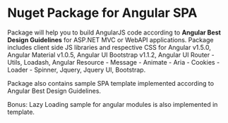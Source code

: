 # Nuget Package for Angular SPA 

Package will help you to build AngularJS code according to <b>Angular Best Design Guidelines</b> for ASP.NET MVC or WebAPI applications.
Package includes client side JS libraries and respective CSS for Angular v1.5.0, Angular Material v1.0.5, Angular UI Bootstrap v1.1.2, 
Angular UI Router - Utils, Loadash, Angular Resource - Message - Animate - Aria - Cookies - Loader - Spinner, Jquery, Jquery UI, 
Bootstrap. 

Package also contains sample SPA template implemented according to Angular Best Design Guidelines. 

Bonus: Lazy Loading sample for angular modules is also implemented in template.
